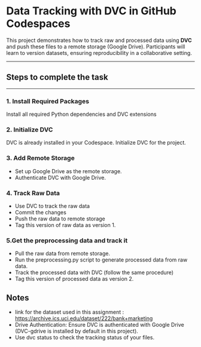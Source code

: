 # **Data Tracking with DVC in GitHub Codespaces**

This project demonstrates how to track raw and processed data using **DVC** and push these files to a remote storage (Google Drive). Participants will learn to version datasets, ensuring reproducibility in a collaborative setting.

---

## Steps to complete the task

---


### **1. Install Required Packages**
Install all required Python dependencies and DVC extensions

### **2. Initialize DVC**
DVC is already installed in your Codespace. Initialize DVC for the project.

### **3. Add Remote Storage**
- Set up Google Drive as the remote storage.
- Authenticate DVC with Google Drive.

### **4. Track Raw Data**
- Use DVC to track the raw data
- Commit the changes 
- Push the raw data to remote storage
- Tag this version of raw data as version 1.

### **5.Get the preprocessing data and track it**
- Pull the raw data from remote storage.
- Run the preprocessing.py script to generate processed data from raw data.
- Track the processed data with DVC (follow the same procedure) 
- Tag this version of processed data as version 2.

## Notes
- link for the dataset used in this assignment : https://archive.ics.uci.edu/dataset/222/bank+marketing
- Drive Authentication: Ensure DVC is authenticated with Google Drive (DVC-gdrive is installed by default in this project).
- Use dvc status to check the tracking status of your files.
